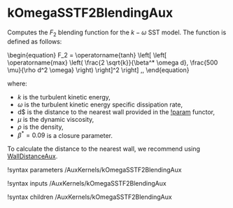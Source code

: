 # kOmegaSSTF2BlendingAux

Computes the $F_2$ blending function for the $k-\omega$ SST model.
The function is defined as follows:

\begin{equation}
F_2 = \operatorname{tanh} \left[ \left[ \operatorname{max} \left( \frac{2 \sqrt{k}}{\beta^* \omega d}, \frac{500 \mu}{\rho d^2 \omega} \right) \right]^2 \right] \,,
\end{equation}

where:

- $k$ is the turbulent kinetic energy,
- $\omega$ is the turbulent kinetic energy specific dissipation rate,
- d$ is the distance to the nearest wall provided in the [!param](/AuxKernels/kOmegaSSTF2BlendingAux/wall_distance) functor,
- $\mu$ is the dynamic viscosity,
- $\rho$ is the density,
- $\beta^* = 0.09$ is a closure parameter.

To calculate the distance to the nearest wall, we recommend using [WallDistanceAux](WallDistanceAux.md).

!syntax parameters /AuxKernels/kOmegaSSTF2BlendingAux

!syntax inputs /AuxKernels/kOmegaSSTF2BlendingAux

!syntax children /AuxKernels/kOmegaSSTF2BlendingAux
